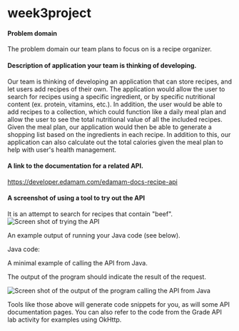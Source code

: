 # week3project

#### Problem domain
The problem domain our team plans to focus on is a recipe organizer.

#### Description of application your team is thinking of developing.  

Our team is thinking of developing an application that can store recipes, and let users add recipes of their own. The 
application would allow the user to search for recipes using a specific ingredient, or by specific nutritional content (ex. protein, vitamins, etc.).
In addition, the user would be able to add recipes to a collection, which could function like a daily meal plan and allow
the user to see the total nutritional value of all the included recipes. Given the meal plan, our application would then be
able to generate a shopping list based on the ingredients in each recipe. In addition to this, our application can also 
calculate out the total calories given the meal plan to help with user's health management.

#### A link to the documentation for a related API.  

https://developer.edamam.com/edamam-docs-recipe-api    

#### A screenshot of using a tool to try out the API 

It is an attempt to search for recipes that contain "beef".
![Screen shot of trying the API](https://i.imgur.com/oIlRbYf.png)

An example output of running your Java code (see below).  


Java code:  

A minimal example of calling the API from Java.

The output of the program should indicate the result of the request. 

![Screen shot of the output of the program calling the API from Java](https://i.imgur.com/NpQ1UG9.png)

Tools like those above will generate code snippets for you, as will some API documentation pages. You can also refer to the code from the Grade API lab activity for examples using OkHttp.  
